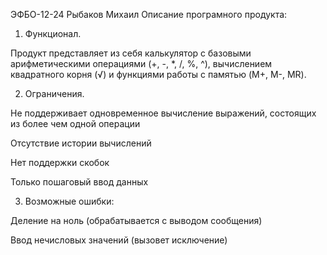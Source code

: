 ЭФБО-12-24 Рыбаков Михаил
Описание програмного продукта:
1. Функционал.

Продукт представляет из себя калькулятор с базовыми арифметическими операциями (+, -, *, /, %, ^), вычислением квадратного корня (√) и функциями работы с памятью (M+, M-, MR).

2. Ограничения.

Не поддерживает одновременное вычисление выражений, состоящих из более чем одной операции

Отсутствие истории вычислений

Нет поддержки скобок 

Только пошаговый ввод данных

3. Возможные ошибки:

Деление на ноль (обрабатывается с выводом сообщения)

Ввод нечисловых значений (вызовет исключение)

